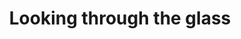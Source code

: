 ---
layout: item
raw_url: https://prdwebappstorage.blob.core.windows.net/kansaspattons/images/gallery-2009-10-28/photo00412.jpg
thumb_url: https://prdwebappstorage.blob.core.windows.net/kansaspattons/images/gallery-2009-10-28/thumb_photo00412.jpg
post: /kansaspattons/blog/2009/10/18/cpls-kindergarten.html
index: 1
title: Looking through the glass
---